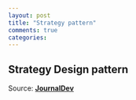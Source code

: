 ```yaml
---
layout: post
title: "Strategy pattern"
comments: true
categories: 
---
```


## Strategy Design pattern



Source: [**JournalDev**](https://www.journaldev.com/1754/strategy-design-pattern-in-java-example-tutorial)

